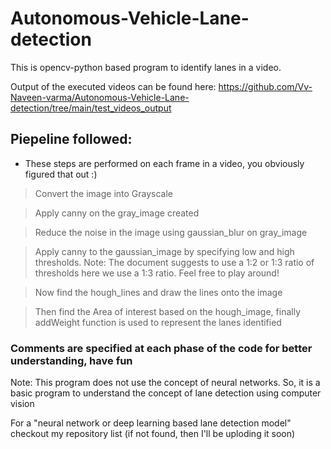 # Autonomous-Vehicle-Lane-detection

This is opencv-python based program to identify lanes in a video. 

Output of the executed videos can be found here: https://github.com/Vv-Naveen-varma/Autonomous-Vehicle-Lane-detection/tree/main/test_videos_output

## Piepeline followed: 
* These steps are performed on each frame in a video, you obviously figured that out :)
> Convert the image into Grayscale

> Apply canny on the gray_image created

> Reduce the noise in the image using gaussian_blur on gray_image

> Apply canny to the gaussian_image by specifying low and high thresholds.
> Note: The document suggests to use a 1:2 or 1:3 ratio of thresholds here we use a 1:3 ratio. Feel free to play around!

> Now find the hough_lines and draw the lines onto the image

> Then find the Area of interest based on the hough_image, finally addWeight function is used to represent the lanes identified

### Comments are specified at each phase of the code for better understanding, have fun
Note: This program does not use the concept of neural networks. So, it is a basic program to understand the concept of lane detection using computer vision

For a "neural network or deep learning based lane detection model" checkout my repository list (if not found, then I'll be uploding it soon) 
